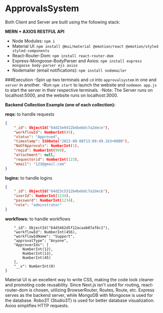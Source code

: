 # ApprovalsSystem

Both Client and Server are built using the following stack:

**MERN + AXIOS RESTFUL API**
- Node Modules: `npm i`
- Material UI: `npm install @mui/material @emotion/react @emotion/styled styled-components`
- React-Router-Dom: `npm install react-router-dom`
- Express-Mongoose-BodyParser and Axios: `npm install express mongoose body-parser ejs axios`
- Nodemailer (email notifications): `npm install nodemailer`


###Execution
-Spin up two terminals and `cd` into `approvalsystem` in one and `server` in another.
-Run `npm start` to launch the website and `nodemon app.js` to start the server in their respective terminals.
-Note: The Server runs on localhost:5000, and the website runs on localhost:3000.

**Backend Collection Example (one of each collection):**

**reqs:** to handle requests
```json
{
    "_id": ObjectId("64d23e9d12b4bebdc7a2dece"),
    "workflowId": NumberInt(45),
    "status": "Approved",
    "timestamp": ISODate("2023-08-08T13:09:49.163+0000"),
    "NoOfApprovals": NumberInt(1),
    "reqid": NumberInt(999),
    "attachment": null,
    "requestorid": NumberInt(123),
    "email": "123@gmail.com"
}
```

**logins:** to handle logins
```json
{
    "_id": ObjectId("64d23c5312b4bebdc7a2decb"),
    "userId": NumberInt(1234),
    "password": NumberInt(1234),
    "role": "adminstrator"
}
```

**workflows:** to handle workflows
```json{
    "_id": ObjectId("64d3462d5f12acaab07af6c1"),
    "workflowId": NumberInt(456),
    "workflowIdName": "Support",
    "approvalType": "Anyone",
    "ApproverIds": [
        NumberInt(12),
        NumberInt(13),
        NumberInt(45)
    ],
    "__v": NumberInt(0)
}
```

Material UI is an excellent way to write CSS, making the code look cleaner and promoting code reusability. Since Next.js isn't used for routing, react-router-dom is chosen, utilizing BrowserRouter, Routes, Route, etc. Express serves as the backend server, while MongoDB with Mongoose is used for the database. Robo3T (Studio3T) is used for better database visualization. Axios simplifies HTTP requests.

